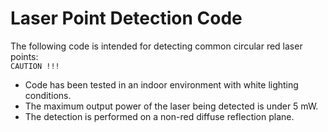 # Laser Point Detection Code

The following code is intended for detecting common circular red laser points:  
`CAUTION !!!`

- Code has been tested in an indoor environment with white lighting conditions.
- The maximum output power of the laser being detected is under 5 mW.
- The detection is performed on a non-red diffuse reflection plane.
